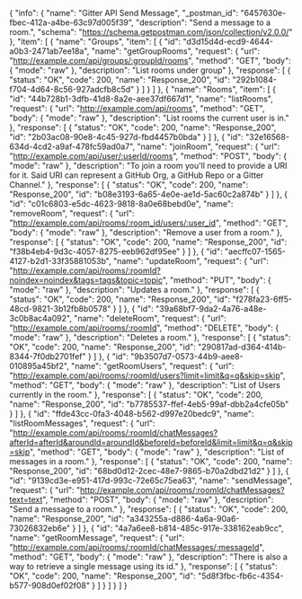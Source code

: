 {
  "info": {
    "name": "Gitter API Send Message",
    "_postman_id": "6457630e-fbec-412a-a4be-63c97d005f39",
    "description": "Send a message to a room.",
    "schema": "https://schema.getpostman.com/json/collection/v2.0.0/"
  },
  "item": [
    {
      "name": "Groups",
      "item": [
        {
          "id": "d3d15d4d-ecd9-4644-a0b3-2471ab7ee18a",
          "name": "getGroupRooms",
          "request": {
            "url": "http://example.com/api/groups/:groupId/rooms",
            "method": "GET",
            "body": {
              "mode": "raw"
            },
            "description": "List rooms under group"
          },
          "response": [
            {
              "status": "OK",
              "code": 200,
              "name": "Response_200",
              "id": "292b1084-f704-4d64-8c56-927adcfb8c5d"
            }
          ]
        }
      ]
    },
    {
      "name": "Rooms",
      "item": [
        {
          "id": "44b728b1-3dfb-41d8-8a2e-aee37df667d1",
          "name": "listRooms",
          "request": {
            "url": "http://example.com/api/rooms",
            "method": "GET",
            "body": {
              "mode": "raw"
            },
            "description": "List rooms the current user is in."
          },
          "response": [
            {
              "status": "OK",
              "code": 200,
              "name": "Response_200",
              "id": "2b03ac08-90e8-4c45-927d-fbd4457b0bda"
            }
          ]
        },
        {
          "id": "32e16568-634d-4cd2-a9af-478fc59ad0a7",
          "name": "joinRoom",
          "request": {
            "url": "http://example.com/api/user/:userId/rooms",
            "method": "POST",
            "body": {
              "mode": "raw"
            },
            "description": "To join a room you'll need to provide a URI for it. Said URI can represent a GitHub Org, a GitHub Repo or a Gitter Channel."
          },
          "response": [
            {
              "status": "OK",
              "code": 200,
              "name": "Response_200",
              "id": "b08e3193-6a65-4e0e-ae1d-5ac60c2a874b"
            }
          ]
        },
        {
          "id": "c01c6803-e5dc-4623-9818-8a0e68bebd0e",
          "name": "removeRoom",
          "request": {
            "url": "http://example.com/api/rooms/:room_id/users/:user_id",
            "method": "GET",
            "body": {
              "mode": "raw"
            },
            "description": "Remove a user from a room."
          },
          "response": [
            {
              "status": "OK",
              "code": 200,
              "name": "Response_200",
              "id": "f38b4eb4-9d3c-4057-8275-eeb962df95ee"
            }
          ]
        },
        {
          "id": "aecffc07-1565-4127-b2d1-33f35881053b",
          "name": "updateRoom",
          "request": {
            "url": "http://example.com/api/rooms/:roomId?noindex=noindex&tags=tags&topic=topic",
            "method": "PUT",
            "body": {
              "mode": "raw"
            },
            "description": "Updates a room."
          },
          "response": [
            {
              "status": "OK",
              "code": 200,
              "name": "Response_200",
              "id": "f278fa23-6ff5-48cd-9821-3b12fb8b0578"
            }
          ]
        },
        {
          "id": "39a68bf7-9da2-4a76-a48e-3c0b8ac4a092",
          "name": "deleteRoom",
          "request": {
            "url": "http://example.com/api/rooms/:roomId",
            "method": "DELETE",
            "body": {
              "mode": "raw"
            },
            "description": "Deletes a room."
          },
          "response": [
            {
              "status": "OK",
              "code": 200,
              "name": "Response_200",
              "id": "290817ad-d364-414b-8344-7f0db2701fef"
            }
          ]
        },
        {
          "id": "9b3507d7-0573-44b9-aee8-010895a45bf2",
          "name": "getRoomUsers",
          "request": {
            "url": "http://example.com/api/rooms/:roomId/users?limit=limit&q=q&skip=skip",
            "method": "GET",
            "body": {
              "mode": "raw"
            },
            "description": "List of Users currently in the room."
          },
          "response": [
            {
              "status": "OK",
              "code": 200,
              "name": "Response_200",
              "id": "b7785537-ffef-4eb5-99af-dbb2a4cfe05b"
            }
          ]
        },
        {
          "id": "ffde43cc-0fa3-4048-b562-d997e20bedc9",
          "name": "listRoomMessages",
          "request": {
            "url": "http://example.com/api/rooms/:roomId/chatMessages?afterId=afterId&aroundId=aroundId&beforeId=beforeId&limit=limit&q=q&skip=skip",
            "method": "GET",
            "body": {
              "mode": "raw"
            },
            "description": "List of messages in a room."
          },
          "response": [
            {
              "status": "OK",
              "code": 200,
              "name": "Response_200",
              "id": "68bd0d12-2cec-48e7-9865-b70a2dbd21d2"
            }
          ]
        },
        {
          "id": "9139cd3e-e951-417d-993c-72e65c75ea63",
          "name": "sendMessage",
          "request": {
            "url": "http://example.com/api/rooms/:roomId/chatMessages?text=text",
            "method": "POST",
            "body": {
              "mode": "raw"
            },
            "description": "Send a message to a room."
          },
          "response": [
            {
              "status": "OK",
              "code": 200,
              "name": "Response_200",
              "id": "a343255a-d886-4a6a-90a6-73026832eb6e"
            }
          ]
        },
        {
          "id": "4a7a6ee8-b814-485c-917e-338162eab9cc",
          "name": "getRoomMessage",
          "request": {
            "url": "http://example.com/api/rooms/:roomId/chatMessages/:messageId",
            "method": "GET",
            "body": {
              "mode": "raw"
            },
            "description": "There is also a way to retrieve a single message using its id."
          },
          "response": [
            {
              "status": "OK",
              "code": 200,
              "name": "Response_200",
              "id": "5d8f3fbc-fb6c-4354-b577-908d0ef02f08"
            }
          ]
        }
      ]
    }
  ]
}